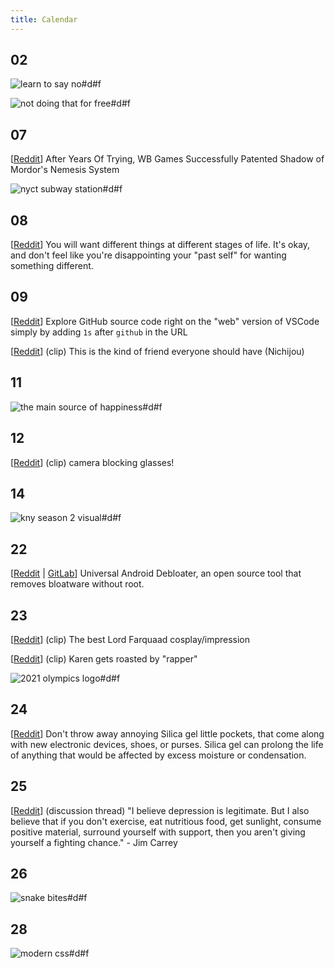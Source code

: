 ```yaml
---
title: Calendar
---
```


## 02

![learn to say no#d#f](https://preview.redd.it/5xbndtz56xe61.png?width=960&crop=smart&auto=webp&s=f3263b8544b2c21e86512345c48c209afb430af0 "[[Reddit](https://www.reddit.com/r/wholesomememes/comments/lac21s/boundaries_are_important/)] Boundaries are important")

![not doing that for free#d#f](https://preview.redd.it/dquuo7vsvze61.jpg?width=960&crop=smart&auto=webp&s=5404482056dc2743049f590fbdde53bcf705d260 "[[Reddit](https://www.reddit.com/r/ChoosingBeggars/comments/lanra7/a_handful_of_soft_alternatives_to_what_the_fuck/)] Handful of soft alternatives to 'WTF?'")

## 07

[[Reddit](https://www.reddit.com/r/gamedev/comments/leh321/after_years_of_trying_wb_games_successfully/)] After Years Of Trying, WB Games Successfully Patented Shadow of Mordor's Nemesis System

![nyct subway station#d#f](https://preview.redd.it/pjcnqlr4e2g61.jpg?width=640&crop=smart&auto=webp&s=f55b54690fde14d7aa157e5cd84844d4f4d2aa26 "[[Reddit](https://www.reddit.com/r/assholedesign/comments/lenb0r/ah_station_design/)] Just wow. AH station design")

## 08

[[Reddit](https://www.reddit.com/r/LifeProTips/comments/lezefi/lpt_you_will_want_different_things_at_different/)] You will want different things at different stages of life. It's okay, and don't feel like you're disappointing your "past self" for wanting something different.

## 09

[[Reddit](https://www.reddit.com/r/programming/comments/lfpngg/explore_github_source_code_right_on_the_web/)] Explore GitHub source code right on the "web" version of VSCode simply by adding `1s` after `github` in the URL

[[Reddit](https://www.reddit.com/r/anime/comments/lfz86u/this_is_the_kind_of_friend_everyone_should_have/)] (clip) This is the kind of friend everyone should have (Nichijou)

## 11

![the main source of happiness#d#f](https://preview.redd.it/mjuqf9uaxtg61.jpg?width=960&crop=smart&auto=webp&s=4f9bb876e8f14872c4cc0f5ad1491fec4db8f792 "[[Reddit](https://www.reddit.com/r/wholesomememes/comments/lhicwl/thats_the_main_source/)] Mr. Bean taught me one thing in life")

## 12

[[Reddit](https://www.reddit.com/r/Damnthatsinteresting/comments/lianol/camera_blocking_glasses/)] (clip) camera blocking glasses!

## 14

![kny season 2 visual#d#f](https://preview.redd.it/7icoj342ufh61.jpg?width=640&crop=smart&auto=webp&s=3f40967689e9ffdc5cadf92d1e049ee8b445131e "[[Reddit](https://www.reddit.com/r/anime/comments/ljnn4p/demon_slayer_kimetsu_no_yaiba_season_2_visual/)] \"Demon Slayer: Kimetsu no Yaiba\" Season 2 Visual")

## 22

[[Reddit](https://www.reddit.com/r/Android/comments/lp4wei/universal_android_debloater_is_an_open_source/) | [GitLab](https://gitlab.com/W1nst0n/universal-android-debloater)] Universal Android Debloater, an open source tool that removes bloatware without root.

## 23

[[Reddit](https://www.reddit.com/r/PaymoneyWubby/comments/lq9hjd/a_sacrifice_i_am_willing_to_make/)] (clip) The best Lord Farquaad cosplay/impression

[[Reddit](https://www.reddit.com/r/PublicFreakout/comments/lq7ia2/queen_karen_gets_roasted_for_telling_someone_to/)] (clip) Karen gets roasted by "rapper"

![2021 olympics logo#d#f](https://i.redd.it/h6l8g07qz7j61.jpg "[[Reddit](https://www.reddit.com/r/memes/comments/lqh6lb/their_creativity_is_hurting_my_braincells/)] The creativity on the olympics' logo")

## 24

[[Reddit](https://www.reddit.com/r/LifeProTips/comments/lrbrf9/lpt_dontt_throw_away_annoying_silica_gel_little/)] Don't throw away annoying Silica gel little pockets, that come along with new electronic devices, shoes, or purses. Silica gel can prolong the life of anything that would be affected by excess moisture or condensation.

## 25

[[Reddit](https://www.reddit.com/r/getdisciplined/comments/lrrgup/discussion_i_believe_depression_is_legitimate_but/)] (discussion thread) "I believe depression is legitimate. But I also believe that if you don't exercise, eat nutritious food, get sunlight, consume positive material, surround yourself with support, then you aren't giving yourself a fighting chance." - Jim Carrey

## 26

![snake bites#d#f](https://i.redd.it/erb4s6h4opj61.jpg "[[Reddit](https://www.reddit.com/r/me_irl/comments/lskh0r/me_irl/)] If a snake ever bites me")

## 28

![modern css#d#f](https://preview.redd.it/slzi0hrdt6k61.png?width=960&crop=smart&auto=webp&s=d5ca5475cb2793e1ba9eafa11305c602e88596d7 "[[Reddit](https://www.reddit.com/r/webdev/comments/lubuva/css_has_come_a_long_way_since_the_days_of_floats/)] CSS has come a long way since the days of floats")
